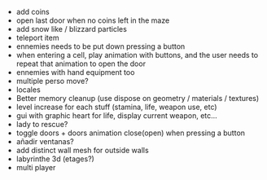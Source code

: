- add coins
- open last door when no coins left in the maze
- add snow like / blizzard particles
- teleport item
- ennemies needs to be put down pressing a button
- when entering a cell, play animation with buttons, and the user needs to repeat that animation to open the door
- ennemies with hand equipment too
- multiple perso move?
- locales
- Better memory cleanup (use dispose on geometry / materials / textures)
- level increase for each stuff (stamina, life, weapon use, etc)
- gui  with graphic heart for life, display current weapon, etc...
- lady to rescue?
- toggle doors + doors animation close(open) when pressing a button
- añadir ventanas?
- add distinct wall mesh for outside walls
- labyrinthe 3d (etages?)
- multi player

